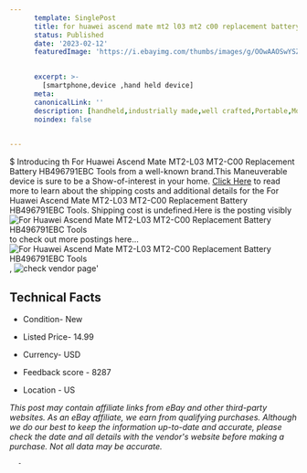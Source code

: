 ```yaml
---
      template: SinglePost
      title: for huawei ascend mate mt2 l03 mt2 c00 replacement battery hb496791ebc tools
      status: Published
      date: '2023-02-12'
      featuredImage: 'https://i.ebayimg.com/thumbs/images/g/OOwAAOSwYSZfVf8g/s-l225.jpg'
       

      excerpt: >-
        [smartphone,device ,hand held device]
      meta:
      canonicalLink: ''
      description: [handheld,industrially made,well crafted,Portable,Mobile,Compact,Convenient,Lightweight,Maneuverable,Man-portable,Miniature,Carriable,Hand-held,Light,Holdable,Transportable,Mobile device,Pocket-sized,On-the-go,Wireless,Cordless,Compact size,Convenient size, smartphone,device ,hand held device]
      noindex: false
      

---
```

$
      Introducing th For Huawei Ascend Mate MT2-L03 MT2-C00 Replacement Battery HB496791EBC Tools from a well-known brand.This Maneuverable device  is sure to be a Show-of-interest in your home. [Click Here](https://www.ebay.com/itm/174027440764?hash=item2884d8027c%3Ag%3AOOwAAOSwYSZfVf8g&mkevt=1&mkcid=1&mkrid=711-53200-19255-0&campid=%253CePNCampaignId%253E&customid=%253CreferenceId%253E&toolid=10049) to read more to learn about the shipping costs and additional details for the For Huawei Ascend Mate MT2-L03 MT2-C00 Replacement Battery HB496791EBC Tools. Shipping cost is undefined.Here is the posting visibly ![For Huawei Ascend Mate MT2-L03 MT2-C00 Replacement Battery HB496791EBC Tools](https://i.ebayimg.com/thumbs/images/g/OOwAAOSwYSZfVf8g/s-l225.jpg) to check out more postings here... ![For Huawei Ascend Mate MT2-L03 MT2-C00 Replacement Battery HB496791EBC Tools](https://i.ebayimg.com/images/g/OOwAAOSwYSZfVf8g/s-l1200.jpg), ![check vendor page](https://origin-galleryplus.ebayimg.com/ws/web/174027440764_2_0_1/225x225.jpg,https://origin-galleryplus.ebayimg.com/ws/web/174027440764_3_0_1/225x225.jpg,https://origin-galleryplus.ebayimg.com/ws/web/174027440764_4_0_1/225x225.jpg,https://origin-galleryplus.ebayimg.com/ws/web/174027440764_5_0_1/225x225.jpg)'

      

 ## Technical Facts 



     
      

 - Condition- New 


      

 - Listed Price- 14.99 


      

 - Currency- USD 


      

 - Feedback score - 8287 


      

 - Location - US 


      
      

 *_This post may contain affiliate links from eBay and other third-party websites. As an eBay affiliate, we earn from qualifying purchases. Although we do our best to keep the information up-to-date and accurate, please check the date and all details with the vendor's website before making a purchase. Not all data may be accurate._*




      -

